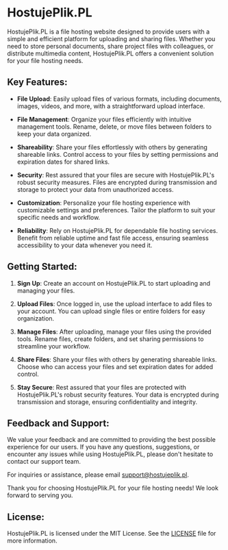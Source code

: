 # HostujePlik.PL

HostujePlik.PL is a file hosting website designed to provide users with a simple and efficient platform for uploading and sharing files. Whether you need to store personal documents, share project files with colleagues, or distribute multimedia content, HostujePlik.PL offers a convenient solution for your file hosting needs.

## Key Features:

- **File Upload**: Easily upload files of various formats, including documents, images, videos, and more, with a straightforward upload interface.
  
- **File Management**: Organize your files efficiently with intuitive management tools. Rename, delete, or move files between folders to keep your data organized.

- **Shareability**: Share your files effortlessly with others by generating shareable links. Control access to your files by setting permissions and expiration dates for shared links.

- **Security**: Rest assured that your files are secure with HostujePlik.PL's robust security measures. Files are encrypted during transmission and storage to protect your data from unauthorized access.

- **Customization**: Personalize your file hosting experience with customizable settings and preferences. Tailor the platform to suit your specific needs and workflow.

- **Reliability**: Rely on HostujePlik.PL for dependable file hosting services. Benefit from reliable uptime and fast file access, ensuring seamless accessibility to your data whenever you need it.

## Getting Started:

1. **Sign Up**: Create an account on HostujePlik.PL to start uploading and managing your files.
   
2. **Upload Files**: Once logged in, use the upload interface to add files to your account. You can upload single files or entire folders for easy organization.

3. **Manage Files**: After uploading, manage your files using the provided tools. Rename files, create folders, and set sharing permissions to streamline your workflow.

4. **Share Files**: Share your files with others by generating shareable links. Choose who can access your files and set expiration dates for added control.

5. **Stay Secure**: Rest assured that your files are protected with HostujePlik.PL's robust security features. Your data is encrypted during transmission and storage, ensuring confidentiality and integrity.

## Feedback and Support:

We value your feedback and are committed to providing the best possible experience for our users. If you have any questions, suggestions, or encounter any issues while using HostujePlik.PL, please don't hesitate to contact our support team.

For inquiries or assistance, please email support@hostujeplik.pl.

Thank you for choosing HostujePlik.PL for your file hosting needs! We look forward to serving you.

## License:

HostujePlik.PL is licensed under the MIT License. See the [LICENSE](LICENSE) file for more information.
